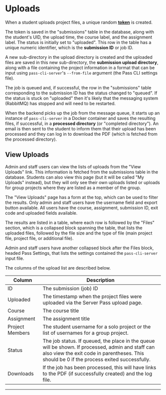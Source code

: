 # Uploads

When a student uploads project files, a unique
random [**token**](README.md#tokens) is created.

The token is saved in the "submissions" table in the database, along
with the student's UID, the upload time, the course label, and the
assignment label. The status is initially set to "uploaded". This row in the
table has a unique numeric identifier, which is the **submission ID**
or job ID.

A new sub-directory in the upload directory is created and
the uploaded files are saved in this new sub-directory, 
the **submission upload directory**, along with a
file containing the project information in a format that can be
input using `pass-cli-server`'s `--from-file` argument
(the Pass CLI settings file).

The job is queued and, if successful, the row in the "submissions"
table corresponding to the submission ID has the status changed to
"queued". If the status is stuck on "uploaded" then it's likely that
the messaging system (RabbitMQ) has stopped and will need to be
restarted.

When the backend picks up the job from the message queue, it starts
up an instance of `pass-cli-server` in a Docker container and saves
the resulting files, if successful, in a **processed directory**
(or "completed directory"). An email is then sent to the student to
inform them that their upload has been processed and they can log in
to download the PDF (which is fetched from the processed directory).

## View Uploads

Admin and staff users can view the lists of uploads from the "View
Uploads" link. This information is fetched from the submissions
table in the database. Students can also view this page (but it will
be called "My Uploads" instead), but they will only see their own
uploads listed or uploads for group projects where they are listed
as a member of the group.

The "View Uploads" page has a form at the top, which can be used to
filter the results. Only admin and staff users have the username
field and export button available. All users have the course,
assignment, submission ID, exit code and uploaded fields available.

The results are listed in a table, where each row is followed by the
"Files" section, which is a collapsed block spanning the table, that
lists the uploaded files, followed by the file size and the type of
file (main project file, project file, or additional file).

Admin and staff users have another collapsed block after the Files
block, headed Pass Settings, that lists the settings contained the 
`pass-cli-server` input file.

The columns of the upload list are described below.

| Column | Description |
| --- | --- |
| ID | The submission (job) ID |
| Uploaded | The timestamp when the project files were uploaded via the Server Pass upload page. |
| Course | The course title |
| Assignment | The assignment title |
| Project Members | The student username for a solo project or the list of usernames for a group project.
| Status | The job status. If queued, the place in the queue will be shown. If processed, admin and staff can also view the exit code in parentheses. This should be 0 if the process exited successfully. |
| Downloads | If the job has been processed, this will have links to the PDF (if successfully created) and the log file. |

---


